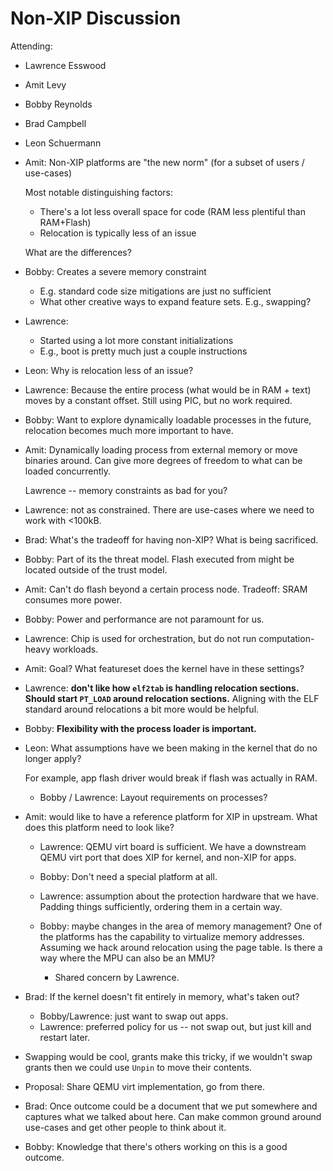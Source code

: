 # Non-XIP Discussion

Attending:
- Lawrence Esswood
- Amit Levy
- Bobby Reynolds
- Brad Campbell
- Leon Schuermann

- Amit: Non-XIP platforms are "the new norm" (for a subset of users / use-cases)

  Most notable distinguishing factors:
  - There's a lot less overall space for code (RAM less plentiful than RAM+Flash)
  - Relocation is typically less of an issue

  What are the differences?

- Bobby: Creates a severe memory constraint
  - E.g. standard code size mitigations are just no sufficient
  - What other creative ways to expand feature sets. E.g., swapping?
- Lawrence:
  - Started using a lot more constant initializations
  - E.g., boot is pretty much just a couple instructions

- Leon: Why is relocation less of an issue?

- Lawrence: Because the entire process (what would be in RAM + text) moves by a constant offset. Still using PIC, but no work required.

- Bobby: Want to explore dynamically loadable processes in the future, relocation becomes much more important to have.

- Amit: Dynamically loading process from external memory or move binaries around. Can give more degrees of freedom to what can be loaded concurrently.

  Lawrence -- memory constraints as bad for you?

- Lawrence: not as constrained. There are use-cases where we need to work with <100kB.

- Brad: What's the tradeoff for having non-XIP? What is being sacrificed.

- Bobby: Part of its the threat model. Flash executed from might be located outside of the trust model.

- Amit: Can't do flash beyond a certain process node. Tradeoff: SRAM consumes more power.

- Bobby: Power and performance are not paramount for us.

- Lawrence: Chip is used for orchestration, but do not run computation-heavy workloads.

- Amit: Goal? What featureset does the kernel have in these settings?

- Lawrence: **don't like how `elf2tab` is handling relocation sections. Should start `PT_LOAD` around relocation sections.**
  Aligning with the ELF standard around relocations a bit more would be helpful.

- Bobby: **Flexibility with the process loader is important.**

- Leon: What assumptions have we been making in the kernel that do no longer apply?

  For example, app flash driver would break if flash was actually in RAM.

  - Bobby / Lawrence: Layout requirements on processes?

- Amit: would like to have a reference platform for XIP in upstream. What does this platform need to look like?

  - Lawrence: QEMU virt board is sufficient. We have a downstream QEMU virt port that does XIP for kernel, and non-XIP for apps.

  - Bobby: Don't need a special platform at all.

  - Lawrence: assumption about the protection hardware that we have. Padding things sufficiently, ordering them in a certain way.

  - Bobby: maybe changes in the area of memory management? One of the platforms has the capability to virtualize memory addresses.
    Assuming we hack around relocation using the page table. Is there a way where the MPU can also be an MMU?
    - Shared concern by Lawrence.

- Brad: If the kernel doesn't fit entirely in memory, what's taken out?

  - Bobby/Lawrence: just want to swap out apps.
  - Lawrence: preferred policy for us -- not swap out, but just kill and restart later.

- Swapping would be cool, grants make this tricky, if we wouldn't swap grants then we could use `Unpin` to move their contents.

- Proposal: Share QEMU virt implementation, go from there.

- Brad: Once outcome could be a document that we put somewhere and captures what we talked about here. Can make common ground around use-cases and get other people to think about it.

- Bobby: Knowledge that there's others working on this is a good outcome.
